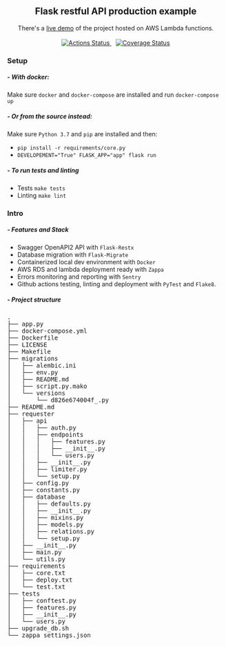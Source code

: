 
<h2 align='center'>Flask restful API production example</h2>
<p align='center'>
    There's a <a href='https://925b1pnu98.execute-api.us-east-2.amazonaws.com/production'>live demo</a> of the project hosted on AWS Lambda functions.
    <br /><br />
    <a href='https://github.com/mrf345/flask_restful_api_production_example/actions' target='_blank' style='margin-right: 2%'>
        <img alt='Actions Status' src='https://github.com/mrf345/flask_restful_api_production_example/workflows/CI/badge.svg' />
    </a>
    <a href='https://coveralls.io/github/mrf345/flask_restful_api_production_example?branch=master'>
        <img src='https://coveralls.io/repos/github/mrf345/flask_restful_api_production_example/badge.svg?branch=master' alt='Coverage Status' />
    </a>
</p>


### Setup
##### - With docker:
Make sure `docker` and `docker-compose` are installed and run `docker-compose up`

##### - Or from the source instead:
Make sure `Python 3.7` and `pip` are installed and then:
- `pip install -r requirements/core.py`
- `DEVELOPEMENT="True" FLASK_APP="app" flask run`

##### - To run tests and linting
- Tests `make tests`
- Linting `make lint`

### Intro
##### - Features and Stack
- Swagger OpenAPI2 API with `Flask-Restx`
- Database migration with `Flask-Migrate`
- Containerized local dev environment with `Docker`
- AWS RDS and lambda deployment ready with `Zappa`
- Errors monitoring and reporting with `Sentry`
- Github actions testing, linting and deployment with `PyTest` and `Flake8`. 


##### - Project structure
<pre>
.
├── app.py
├── docker-compose.yml
├── Dockerfile
├── LICENSE
├── Makefile
├── migrations
│   ├── alembic.ini
│   ├── env.py
│   ├── README.md
│   ├── script.py.mako
│   └── versions
│       └── d826e674004f_.py
├── README.md
├── requester
│   ├── api
│   │   ├── auth.py
│   │   ├── endpoints
│   │   │   ├── features.py
│   │   │   ├── __init__.py
│   │   │   └── users.py
│   │   ├── __init__.py
│   │   ├── limiter.py
│   │   └── setup.py
│   ├── config.py
│   ├── constants.py
│   ├── database
│   │   ├── defaults.py
│   │   ├── __init__.py
│   │   ├── mixins.py
│   │   ├── models.py
│   │   ├── relations.py
│   │   └── setup.py
│   ├── __init__.py
│   ├── main.py
│   └── utils.py
├── requirements
│   ├── core.txt
│   ├── deploy.txt
│   └── test.txt
├── tests
│   ├── conftest.py
│   ├── features.py
│   ├── __init__.py
│   └── users.py
├── upgrade_db.sh
└── zappa_settings.json
</pre>
